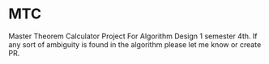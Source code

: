 # MTC
Master Theorem Calculator
Project For Algorithm Design 1 semester 4th.
If any sort of ambiguity is found in the algorithm please let me know or create PR.
